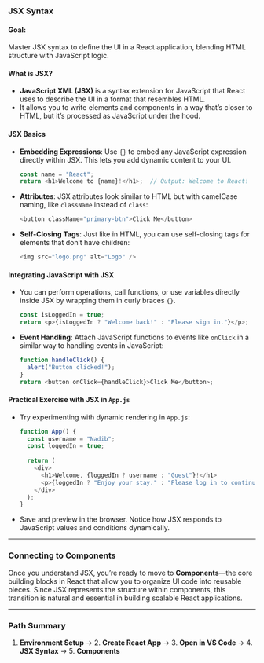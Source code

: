 
### **JSX Syntax**

#### **Goal**: 
Master JSX syntax to define the UI in a React application, blending HTML structure with JavaScript logic.

#### **What is JSX?**
- **JavaScript XML (JSX)** is a syntax extension for JavaScript that React uses to describe the UI in a format that resembles HTML.
- It allows you to write elements and components in a way that’s closer to HTML, but it’s processed as JavaScript under the hood.

#### **JSX Basics**
- **Embedding Expressions**: Use `{}` to embed any JavaScript expression directly within JSX. This lets you add dynamic content to your UI.
   ```javascript
   const name = "React";
   return <h1>Welcome to {name}!</h1>;  // Output: Welcome to React!
   ```
- **Attributes**: JSX attributes look similar to HTML but with camelCase naming, like `className` instead of `class`:
   ```javascript
   <button className="primary-btn">Click Me</button>
   ```
- **Self-Closing Tags**: Just like in HTML, you can use self-closing tags for elements that don’t have children:
   ```javascript
   <img src="logo.png" alt="Logo" />
   ```

#### **Integrating JavaScript with JSX**
- You can perform operations, call functions, or use variables directly inside JSX by wrapping them in curly braces `{}`.
   ```javascript
   const isLoggedIn = true;
   return <p>{isLoggedIn ? "Welcome back!" : "Please sign in."}</p>;
   ```
- **Event Handling**: Attach JavaScript functions to events like `onClick` in a similar way to handling events in JavaScript:
   ```javascript
   function handleClick() {
     alert("Button clicked!");
   }
   return <button onClick={handleClick}>Click Me</button>;
   ```

#### **Practical Exercise with JSX in `App.js`**
   - Try experimenting with dynamic rendering in `App.js`:
     ```javascript
     function App() {
       const username = "Nadib";
       const loggedIn = true;
       
       return (
         <div>
           <h1>Welcome, {loggedIn ? username : "Guest"}!</h1>
           <p>{loggedIn ? "Enjoy your stay." : "Please log in to continue."}</p>
         </div>
       );
     }
     ```
   - Save and preview in the browser. Notice how JSX responds to JavaScript values and conditions dynamically.

---

### **Connecting to Components**

Once you understand JSX, you’re ready to move to **Components**—the core building blocks in React that allow you to organize UI code into reusable pieces. Since JSX represents the structure within components, this transition is natural and essential in building scalable React applications.

---

### **Path Summary**
1. **Environment Setup** → 2. **Create React App** → 3. **Open in VS Code** → 4. **JSX Syntax** → 5. **Components**

